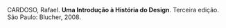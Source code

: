 CARDOSO, Rafael. **Uma Introdução à História do Design**. Terceira edição. São Paulo: Blucher, 2008.